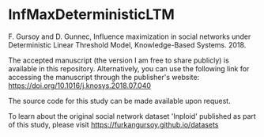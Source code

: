 # InfMaxDeterministicLTM

F. Gursoy and D. Gunnec, Influence maximization in social networks under Deterministic Linear Threshold Model, Knowledge-Based Systems. 2018.



The accepted manuscript (the version I am free to share publicly) is available in this repository. Alternatively, you can use the following link for accessing the manuscript through the publisher's website: https://doi.org/10.1016/j.knosys.2018.07.040

The source code for this study can be made available upon request.

To learn about the original social network dataset 'Inploid' published as part of this study, please visit https://furkangursoy.github.io/datasets
